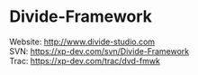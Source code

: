 # Divide-Framework

Website: http://www.divide-studio.com    
SVN: https://xp-dev.com/svn/Divide-Framework    
Trac: https://xp-dev.com/trac/dvd-fmwk    
